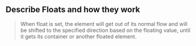 ## Describe Floats and how they work

> When float is set, the element will get out of its normal flow and will be shifted to the specified direction based on the floating value, until it gets its container or another floated element.

